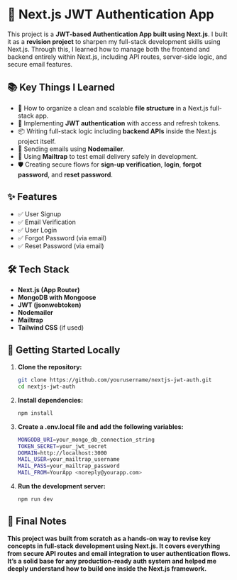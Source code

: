 # 🔐 Next.js JWT Authentication App

This project is a **JWT-based Authentication App built using Next.js**. I built it as a **revision project** to sharpen my full-stack development skills using Next.js. Through this, I learned how to manage both the frontend and backend entirely within Next.js, including API routes, server-side logic, and secure email features.

## 📚 Key Things I Learned

- 📁 How to organize a clean and scalable **file structure** in a Next.js full-stack app.
- 🔐 Implementing **JWT authentication** with access and refresh tokens.
- 📦 Writing full-stack logic including **backend APIs** inside the Next.js project itself.
- 📧 Sending emails using **Nodemailer**.
- 🧪 Using **Mailtrap** to test email delivery safely in development.
- 🛡️ Creating secure flows for **sign-up verification**, **login**, **forgot password**, and **reset password**.

## ✨ Features

- ✅ User Signup
- ✅ Email Verification
- ✅ User Login
- ✅ Forgot Password (via email)
- ✅ Reset Password (via email)

## 🛠️ Tech Stack

- **Next.js (App Router)**
- **MongoDB with Mongoose**
- **JWT (jsonwebtoken)**
- **Nodemailer**
- **Mailtrap**
- **Tailwind CSS** (if used)

## 🚀 Getting Started Locally

1. **Clone the repository:**

   ```bash
   git clone https://github.com/yourusername/nextjs-jwt-auth.git
   cd nextjs-jwt-auth
   ```
2.	**Install dependencies:**
     ```bash
     npm install
     ```
3. **Create a .env.local file and add the following variables:**
    ```bash
    MONGODB_URI=your_mongo_db_connection_string
    TOKEN_SECRET=your_jwt_secret
    DOMAIN=http://localhost:3000
    MAIL_USER=your_mailtrap_username
    MAIL_PASS=your_mailtrap_password
    MAIL_FROM=YourApp <noreply@yourapp.com>
    ```
4.	**Run the development server:**
    ```bash
    npm run dev
    ```
## 📝 Final Notes
**This project was built from scratch as a hands-on way to revise key concepts in full-stack development using Next.js. It covers everything from secure API routes and email integration to user authentication flows. It’s a solid base for any production-ready auth system and helped me deeply understand how to build one inside the Next.js framework.**
